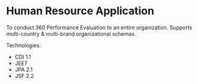 Human Resource Application
=======================================
To conduct 360 Performance Evaluation to an entire organization.
Supports multi-country & multi-brand organizational schemas.

Technologies:
- CDI 1.1
- JEE7
- JPA 2.1
- JSF 2.2


